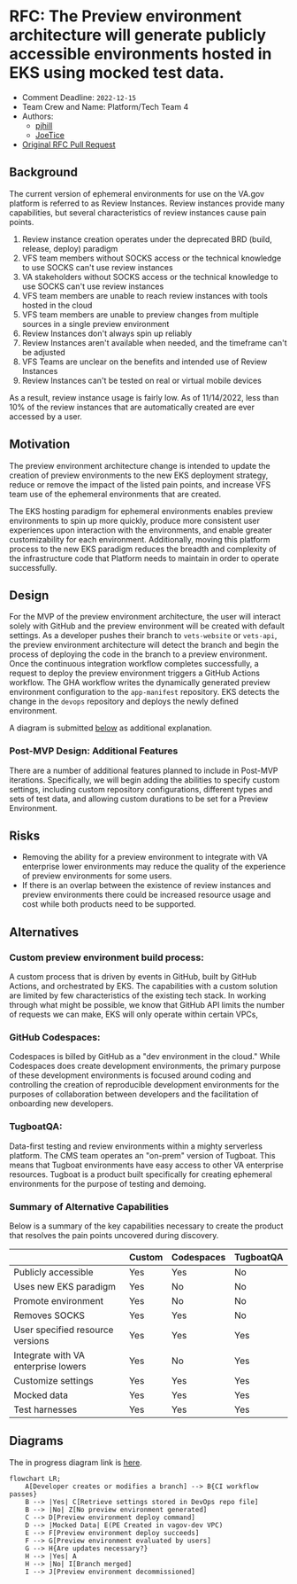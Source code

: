 # RFC: The Preview environment architecture will generate publicly accessible environments hosted in EKS using mocked test data.

* Comment Deadline: `2022-12-15`
* Team Crew and Name: Platform/Tech Team 4
* Authors:
  * [pjhill](https://github.com/pjhill)
  * [JoeTice](https://github.com/JoeTice)
* [Original RFC Pull Request](https://github.com/department-of-veterans-affairs/va.gov-platform-arch/pull/-1)

## Background
The current version of ephemeral environments for use on the VA.gov platform is referred to as Review Instances. Review instances provide many capabilities, but several characteristics of review instances cause pain points.
1. Review instance creation operates under the deprecated BRD (build, release, deploy) paradigm
2. VFS team members without SOCKS access or the technical knowledge to use SOCKS can't use review instances
3. VA stakeholders without SOCKS access or the technical knowledge to use SOCKS can't use review instances
4. VFS team members are unable to reach review instances with tools hosted in the cloud
5. VFS team members are unable to preview changes from multiple sources in a single preview environment
6. Review Instances don't always spin up reliably
7. Review Instances aren't available when needed, and the timeframe can't be adjusted
8. VFS Teams are unclear on the benefits and intended use of Review Instances
9. Review Instances can't be tested on real or virtual mobile devices

As a result, review instance usage is fairly low. As of 11/14/2022, less than 10% of the review instances that are automatically created are ever accessed by a user.

## Motivation

The preview environment architecture change is intended to update the creation of preview environments to the new EKS deployment strategy, reduce or remove the impact of the listed pain points, and increase VFS team use of the ephemeral environments that are created.

The EKS hosting paradigm for ephemeral environments enables preview environments to spin up more quickly, produce more consistent user experiences upon interaction with the environments, and enable greater customizability for each environment. Additionally, moving this platform process to the new EKS paradigm reduces the breadth and complexity of the infrastructure code that Platform needs to maintain in order to operate successfully.

## Design
For the MVP of the preview environment architecture, the user will interact solely with GitHub and the preview environment will be created with default settings. As a developer pushes their branch to `vets-website` or `vets-api`, the preview environment architecture will detect the branch and begin the process of deploying the code in the branch to a preview environment. Once the continuous integration workflow completes successfully, a request to deploy the preview environment triggers a GitHub Actions workflow. The GHA workflow writes the dynamically generated preview environment configuration to the `app-manifest` repository. EKS detects the change in the `devops` repository and deploys the newly defined environment.

A diagram is submitted [below](#Diagrams) as additional explanation.

### Post-MVP Design: Additional Features
There are a number of additional features planned to include in Post-MVP iterations. Specifically, we will begin adding the abilities to specify custom settings, including custom repository configurations, different types and sets of test data, and allowing custom durations to be set for a Preview Environment.

## Risks
* Removing the ability for a preview environment to integrate with VA enterprise lower environments may reduce the quality of the experience of preview environments for some users.
* If there is an overlap between the existence of review instances and preview environments there could be increased resource usage and cost while both products need to be supported.

<!--
List the risks of this approach

* There are always risks. What are the risks of this solution?
* These are the things people will bring up in opposition to your idea or plans. Acknowledge them.
-->
## Alternatives
### Custom preview environment build process:
A custom process that is driven by events in GitHub, built by GitHub Actions, and orchestrated by EKS. The capabilities with a custom solution are limited by few characteristics of the existing tech stack. In working through what might be possible, we know that GitHub API limits the number of requests we can make, EKS will only operate within certain VPCs, 

### GitHub Codespaces:
Codespaces is billed by GitHub as a "dev environment in the cloud." While Codespaces does create development environments, the primary purpose of these development environments is focused around coding and controlling the creation of reproducible development environments for the purposes of collaboration between developers and the facilitation of onboarding new developers.

### TugboatQA:
Data-first testing and review environments within a mighty serverless platform. The CMS team operates an "on-prem" version of Tugboat. This means that Tugboat environments have easy access to other VA enterprise resources. Tugboat is a product built specifically for creating ephemeral environments for the purpose of testing and demoing.

### Summary of Alternative Capabilities
Below is a summary of the key capabilities necessary to create the product that resolves the pain points uncovered during discovery.

|                                     | Custom | Codespaces | TugboatQA |
|-------------------------------------|--------|------------|-----------|
| Publicly accessible                 | Yes    | Yes        | No        |
| Uses new EKS paradigm               | Yes    | No         | No        |
| Promote environment                 | Yes    | No         | No        |
| Removes SOCKS                       | Yes    | Yes        | No        |
| User specified resource versions    | Yes    | Yes        | Yes       |
| Integrate with VA enterprise lowers | Yes    | No         | Yes       |
| Customize settings                  | Yes    | Yes        | Yes       |
| Mocked data                         | Yes    | Yes        | Yes       |
| Test harnesses                      | Yes    | Yes        | Yes       |

## Diagrams
The in progress diagram link is [here](https://mermaid.live/edit#pako:eNp9kl9v2jAUxb_KlZ82KSAISUkyaRP_2jKtFHXTpBX64MYXsEjsyHbCssB3n2PotErd8mTZ93fOyb23IalkSBKyyeQh3VFl4MvDh7UA-41WU6wwkwUqSBVSgxqkglwyvuH2TOFZUZHunqDT-QjjZjKHg1T7VgkKqjXq01lo7AqOP1AfYbJ6QKO4FQaNxnCx1aCNVMiAC7CG94UGhYWEDc_w6ZXAQh7hcbWQUCisOB4ARcWVFDkKA4v7b7BFgcrmZBdu4rjpavlGPcMikzWkMs-peAGmZ6M7me5toCk19Aizd8sZTNz_u4wV3cqqw7CC78vJ-zM3c9z1_4x0maaITF-crh1x8yaBFc1KZ_dcQ6lRvUA3DrptRgqhLJibiMAUtaaq_nTp9u1f3R69umr7N1-N3dAgR7X906i5K_j8j_xtj7jWXAoLEI9YNKec2a1pWnxNzA5zXJPEHhlV-zVZi5Oto6WRX2uRksSoEj1yjjzldKtoTpINzbS9Rcbt_O_Oa-i20SMFFSRpyE-SdOJh2A37vSgMo6Hf6_Ujj9QkCYZR14_jQXAVxlHgh1fBySO_pLSy_e4wHAyCuB8FcRTHfuw7vUf32AY5_QbD2_TA).

```mermaid
flowchart LR;
    A[Developer creates or modifies a branch] --> B{CI workflow passes}
    B --> |Yes| C[Retrieve settings stored in DevOps repo file]
    B --> |No| Z[No preview environment generated]
    C --> D[Preview environment deploy command]
    D --> |Mocked Data| E(PE Created in vagov-dev VPC)
    E --> F[Preview environment deploy succeeds]
    F --> G[Preview environment evaluated by users]
    G --> H{Are updates necessary?}
    H --> |Yes| A
    H --> |No| I[Branch merged]
    I --> J[Preview environment decommissioned]
```
